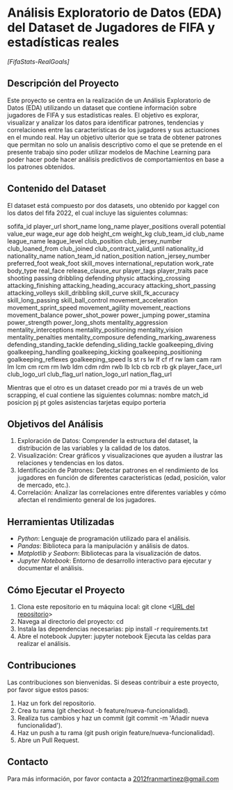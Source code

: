 # Análisis Exploratorio de Datos (EDA) del Dataset de Jugadores de FIFA y estadísticas reales 
*[FifaStats-RealGoals]*

## Descripción del Proyecto
Este proyecto se centra en la realización de un Análisis Exploratorio de Datos (EDA) utilizando un dataset que contiene información sobre jugadores de FIFA y sus estadísticas reales. El objetivo es explorar, visualizar y analizar los datos para identificar patrones, tendencias y correlaciones entre las características de los jugadores y sus actuaciones en el mundo real. 
Hay un objetivo ulterior que se trata de obtener patrones que permitan no solo un analisis descriptivo como el que se pretende en el presente trabajo sino poder utilizar modelos de Machine Learning para poder hacer pode hacer análisis predictivos de comportamientos en base a los patrones obtenidos. 

## Contenido del Dataset
El dataset está compuesto por dos datasets, uno obtenido por kaggel con los datos del fifa 2022, el cual incluye las siguientes columnas:

sofifa_id	player_url	short_name	long_name	player_positions	overall	potential	value_eur	wage_eur	age	dob	height_cm	weight_kg	club_team_id	club_name	league_name	league_level	club_position	club_jersey_number	club_loaned_from	club_joined	club_contract_valid_until	nationality_id	nationality_name	nation_team_id	nation_position	nation_jersey_number	preferred_foot	weak_foot	skill_moves	international_reputation	work_rate	body_type	real_face	release_clause_eur	player_tags	player_traits	pace	shooting	passing	dribbling	defending	physic	attacking_crossing	attacking_finishing	attacking_heading_accuracy	attacking_short_passing	attacking_volleys	skill_dribbling	skill_curve	skill_fk_accuracy	skill_long_passing	skill_ball_control	movement_acceleration	movement_sprint_speed	movement_agility	movement_reactions	movement_balance	power_shot_power	power_jumping	power_stamina	power_strength	power_long_shots	mentality_aggression	mentality_interceptions	mentality_positioning	mentality_vision	mentality_penalties	mentality_composure	defending_marking_awareness	defending_standing_tackle	defending_sliding_tackle	goalkeeping_diving	goalkeeping_handling	goalkeeping_kicking	goalkeeping_positioning	goalkeeping_reflexes	goalkeeping_speed	ls	st	rs	lw	lf	cf	rf	rw	lam	cam	ram	lm	lcm	cm	rcm	rm	lwb	ldm	cdm	rdm	rwb	lb	lcb	cb	rcb	rb	gk	player_face_url	club_logo_url	club_flag_url	nation_logo_url	nation_flag_url

Mientras que el otro es un dataset creado por mi a través de un web scrapping, el cual contiene las siguientes columnas:
nombre	match_id	posicion	pj	pt	goles	asistencias	tarjetas	equipo	porteria

## Objetivos del Análisis
1. Exploración de Datos: Comprender la estructura del dataset, la distribución de las variables y la calidad de los datos.
2. Visualización: Crear gráficos y visualizaciones que ayuden a ilustrar las relaciones y tendencias en los datos.
3. Identificación de Patrones: Detectar patrones en el rendimiento de los jugadores en función de diferentes características (edad, posición, valor de mercado, etc.).
4. Correlación: Analizar las correlaciones entre diferentes variables y cómo afectan el rendimiento general de los jugadores.
## Herramientas Utilizadas
- _Python_: Lenguaje de programación utilizado para el análisis.
- _Pandas_: Biblioteca para la manipulación y análisis de datos.
- _Matplotlib y Seaborn_: Bibliotecas para la visualización de datos.
- _Jupyter Notebook_: Entorno de desarrollo interactivo para ejecutar y documentar el análisis.
## Cómo Ejecutar el Proyecto
1. Clona este repositorio en tu máquina local:
git clone <[URL del repositorio](https://github.com/2012FranMartinez/FifaStats-RealGoals.git)>
2. Navega al directorio del proyecto:
cd <nombre del directorio>
3. Instala las dependencias necesarias:
pip install -r requirements.txt
4. Abre el notebook Jupyter:
jupyter notebook
Ejecuta las celdas para realizar el análisis.
## Contribuciones
Las contribuciones son bienvenidas. Si deseas contribuir a este proyecto, por favor sigue estos pasos:

1. Haz un fork del repositorio.
2. Crea tu rama (git checkout -b feature/nueva-funcionalidad).
3. Realiza tus cambios y haz un commit (git commit -m 'Añadir nueva funcionalidad').
4. Haz un push a tu rama (git push origin feature/nueva-funcionalidad).
5. Abre un Pull Request.


## Contacto
Para más información, por favor contacta a 2012franmartinez@gmail.com
